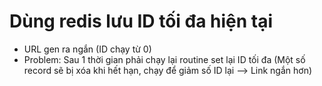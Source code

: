 # Dùng redis lưu ID tối đa hiện tại
* URL gen ra ngắn (ID chạy từ 0)
* Problem: Sau 1 thời gian phải chạy lại routine set lại ID tối đa (Một số record sẽ bị xóa khi hết hạn, chạy để giảm số ID lại --> Link ngắn hơn)

